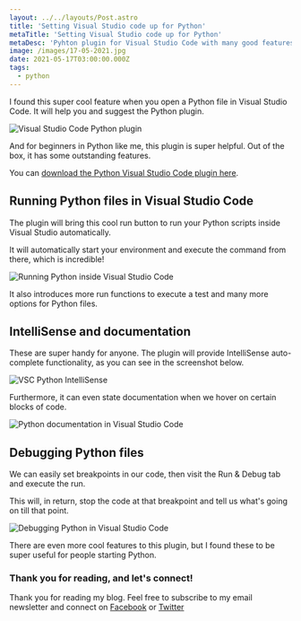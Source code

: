 ```yaml
---
layout: ../../layouts/Post.astro
title: 'Setting Visual Studio code up for Python'
metaTitle: 'Setting Visual Studio code up for Python'
metaDesc: 'Pyhton plugin for Visual Studio Code with many good features'
image: /images/17-05-2021.jpg
date: 2021-05-17T03:00:00.000Z
tags:
  - python
---
```


I found this super cool feature when you open a Python file in Visual Studio Code. It will help you and suggest the Python plugin.

![Visual Studio Code Python plugin](https://cdn.hashnode.com/res/hashnode/image/upload/v1620886312244/nJgGt3GHB.png)

And for beginners in Python like me, this plugin is super helpful.
Out of the box, it has some outstanding features.

You can [download the Python Visual Studio Code plugin here](https://marketplace.visualstudio.com/items?itemName=ms-python.python).

## Running Python files in Visual Studio Code

The plugin will bring this cool run button to run your Python scripts inside Visual Studio automatically.

It will automatically start your environment and execute the command from there, which is incredible!

![Running Python inside Visual Studio Code](https://cdn.hashnode.com/res/hashnode/image/upload/v1620886496761/A_NtJ4sO4.png)

It also introduces more run functions to execute a test and many more options for Python files.

## IntelliSense and documentation

These are super handy for anyone.
The plugin will provide IntelliSense auto-complete functionality, as you can see in the screenshot below.

![VSC Python IntelliSense](https://cdn.hashnode.com/res/hashnode/image/upload/v1620886723334/-utdqavzs.png)

Furthermore, it can even state documentation when we hover on certain blocks of code.

![Python documentation in Visual Studio Code](https://cdn.hashnode.com/res/hashnode/image/upload/v1620886806068/bZv2BnDm5.png)

## Debugging Python files

We can easily set breakpoints in our code, then visit the Run & Debug tab and execute the run.

This will, in return, stop the code at that breakpoint and tell us what's going on till that point.

![Debugging Python in Visual Studio Code](https://cdn.hashnode.com/res/hashnode/image/upload/v1620887146568/eHON7BW7T.png)

There are even more cool features to this plugin, but I found these to be super useful for people starting Python.

### Thank you for reading, and let's connect!

Thank you for reading my blog. Feel free to subscribe to my email newsletter and connect on [Facebook](https://www.facebook.com/DailyDevTipsBlog) or [Twitter](https://twitter.com/DailyDevTips1)
